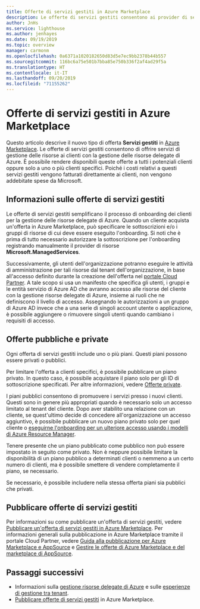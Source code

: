 ```yaml
---
title: Offerte di servizi gestiti in Azure Marketplace
description: Le offerte di servizi gestiti consentono ai provider di servizi di vendere offerte di gestione delle risorse ai clienti in Azure Marketplace.
author: JnHs
ms.service: lighthouse
ms.author: jenhayes
ms.date: 09/19/2019
ms.topic: overview
manager: carmonm
ms.openlocfilehash: 0a6371a1020182650d83d5e7ec9bb2378b44b557
ms.sourcegitcommit: 116bc6a75e501b7bba85e750b336f2af4ad29f5a
ms.translationtype: HT
ms.contentlocale: it-IT
ms.lasthandoff: 09/20/2019
ms.locfileid: "71155262"
---
```

# <a name="managed-services-offers-in-azure-marketplace"></a>Offerte di servizi gestiti in Azure Marketplace

Questo articolo descrive il nuovo tipo di offerta **Servizi gestiti** in [Azure Marketplace](https://azuremarketplace.microsoft.com). Le offerte di servizi gestiti consentono di offrire servizi di gestione delle risorse ai clienti con la gestione delle risorse delegate di Azure. È possibile rendere disponibili queste offerte a tutti i potenziali clienti oppure solo a uno o più clienti specifici. Poiché i costi relativi a questi servizi gestiti vengono fatturati direttamente ai clienti, non vengono addebitate spese da Microsoft.

## <a name="understand-managed-services-offers"></a>Informazioni sulle offerte di servizi gestiti

Le offerte di servizi gestiti semplificano il processo di onboarding dei clienti per la gestione delle risorse delegate di Azure. Quando un cliente acquista un'offerta in Azure Marketplace, può specificare le sottoscrizioni e/o i gruppi di risorse di cui deve essere eseguito l'onboarding. Si noti che è prima di tutto necessario autorizzare la sottoscrizione per l'onboarding registrando manualmente il provider di risorse **Microsoft.ManagedServices**.

Successivamente, gli utenti dell'organizzazione potranno eseguire le attività di amministrazione per tali risorse dal tenant dell'organizzazione, in base all'accesso definito durante la creazione dell'offerta nel [portale Cloud Partner](https://cloudpartner.azure.com/). A tale scopo si usa un manifesto che specifica gli utenti, i gruppi e le entità servizio di Azure AD che avranno accesso alle risorse del cliente con la gestione risorse delegate di Azure, insieme ai ruoli che ne definiscono il livello di accesso. Assegnando le autorizzazioni a un gruppo di Azure AD invece che a una serie di singoli account utente o applicazione, è possibile aggiungere o rimuovere singoli utenti quando cambiano i requisiti di accesso.

## <a name="public-and-private-offers"></a>Offerte pubbliche e private

Ogni offerta di servizi gestiti include uno o più piani. Questi piani possono essere privati o pubblici.

Per limitare l'offerta a clienti specifici, è possibile pubblicare un piano privato. In questo caso, è possibile acquistare il piano solo per gli ID di sottoscrizione specificati. Per altre informazioni, vedere [Offerte private](https://docs.microsoft.com/azure/marketplace/private-offers).

I piani pubblici consentono di promuovere i servizi presso i nuovi clienti. Questi sono in genere più appropriati quando è necessario solo un accesso limitato al tenant del cliente. Dopo aver stabilito una relazione con un cliente, se quest'ultimo decide di concedere all'organizzazione un accesso aggiuntivo, è possibile pubblicare un nuovo piano privato solo per quel cliente o [eseguirne l'onboarding per un ulteriore accesso usando i modelli di Azure Resource Manager](../how-to/onboard-customer.md).

Tenere presente che un piano pubblicato come pubblico non può essere impostato in seguito come privato. Non è neppure possibile limitare la disponibilità di un piano pubblico a determinati clienti o nemmeno a un certo numero di clienti, ma è possibile smettere di vendere completamente il piano, se necessario.

Se necessario, è possibile includere nella stessa offerta piani sia pubblici che privati.

## <a name="publish-managed-service-offers"></a>Pubblicare offerte di servizi gestiti

Per informazioni su come pubblicare un'offerta di servizi gestiti, vedere [Pubblicare un'offerta di servizi gestiti in Azure Marketplace](../how-to/publish-managed-services-offers.md). Per informazioni generali sulla pubblicazione in Azure Marketplace tramite il portale Cloud Partner, vedere [Guida alla pubblicazione per Azure Marketplace e AppSource](https://docs.microsoft.com/azure/marketplace/marketplace-publishers-guide) e [Gestire le offerte di Azure Marketplace e del marketplace di AppSource](https://docs.microsoft.com/azure/marketplace/cloud-partner-portal/manage-offers/cpp-manage-offers).

## <a name="next-steps"></a>Passaggi successivi

- Informazioni sulla [gestione risorse delegate di Azure](azure-delegated-resource-management.md) e sulle [esperienze di gestione tra tenant](cross-tenant-management-experience.md).
- [Pubblicare offerte di servizi gestiti](../how-to/publish-managed-services-offers.md) in Azure Marketplace.
